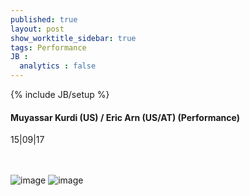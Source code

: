 ```yaml
---
published: true
layout: post
show_worktitle_sidebar: true
tags: Performance
JB :
  analytics : false
---
```


{% include JB/setup %}




<p>
<h4>Muyassar Kurdi (US) / Eric Arn (US/AT) (Performance)</h4>
15|09|17

<br /><br />
<img src="{{ site.url }}/images/arn_small.jpg" alt="image">
<img src="{{ site.url }}/images/kurdi_small.jpg" alt="image">

</p>